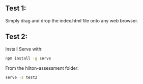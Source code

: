 ## Test 1:
Simply drag and drop the index.html file onto any web browser.

## Test 2: 
Install Serve with: 
```bash
npm install -g serve
```

From the hilton-assessment folder: 
```bash
serve -s test2
```